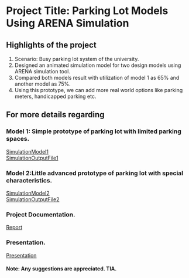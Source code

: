 # Project Title: Parking Lot Models Using ARENA Simulation

## Highlights of the project
1. Scenario: Busy parking lot system of the university. <br />
2. Designed an animated simulation model for two design models using ARENA simulation tool. <br />
3. Compared both models result with utilization of model 1 as 65% and another model as 75%. <br />
4. Using this prototype, we can add more real world options like parking meters, handicapped parking etc. <br />

## For more details regarding
### Model 1: Simple prototype of parking lot with limited parking spaces.
[SimulationModel1](https://github.com/Harikapenjerla/Parking-Lot-Model-Arena-Simulation/blob/master/Model1.doe) <br />
[SimulationOutputFile1](https://github.com/Harikapenjerla/Parking-Lot-Model-Arena-Simulation/blob/master/Model1_report.pdf)

### Model 2:Little advanced prototype of parking lot with special characteristics.
[SimulationModel2](https://github.com/Harikapenjerla/Parking-Lot-Model-Arena-Simulation/blob/master/Model2.doe) <br />
[SimulationOutputFile2](https://github.com/Harikapenjerla/Parking-Lot-Model-Arena-Simulation/blob/master/Model2_report.pdf)

### Project Documentation.
[Report](https://github.com/Harikapenjerla/Parking-Lot-Model-Arena-Simulation/blob/master/Final%20Documentation.pdf)

### Presentation.
[Presentation](https://github.com/Harikapenjerla/Parking-Lot-Model-Arena-Simulation/blob/master/Presentation.pdf)

#### Note: Any suggestions are appreciated. TIA.

